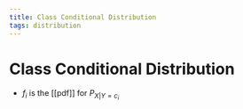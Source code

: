 ```yaml
---
title: Class Conditional Distribution
tags: distribution
---
```


# Class Conditional Distribution
- $f_{i}$ is the [[pdf]] for $P_{X|Y=c_{i}}$














